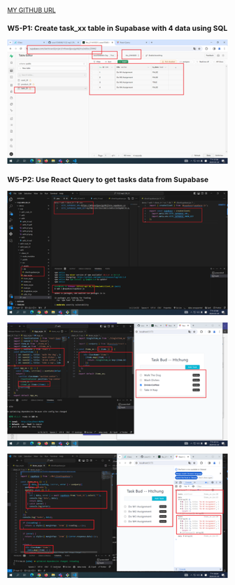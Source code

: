 [MY GITHUB URL](https://github.com/soso1554848/1122-wp2-2N_31)

### W5-P1: Create task_xx table in Supabase with 4 data using SQL

![](w05-p1.png)

### W5-P2: Use React Query to get tasks data from Supabase

![](w05-p2-1.png)

![](w05-p2-2.png)

![](w05-p2-3.png)
